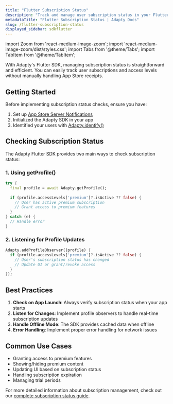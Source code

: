 ```yaml
---
title: "Flutter Subscription Status"
description: "Track and manage user subscription status in your Flutter app with Adapty."
metadataTitle: "Flutter Subscription Status | Adapty Docs"
slug: /flutter-subscription-status
displayed_sidebar: sdkflutter
---
```


import Zoom from 'react-medium-image-zoom';
import 'react-medium-image-zoom/dist/styles.css';
import Tabs from '@theme/Tabs';
import TabItem from '@theme/TabItem';

With Adapty's Flutter SDK, managing subscription status is straightforward and efficient. You can easily track user subscriptions and access levels without manually handling App Store receipts.

## Getting Started

Before implementing subscription status checks, ensure you have:

1. Set up [App Store Server Notifications](enable-app-store-server-notifications)
2. Initialized the Adapty SDK in your app
3. Identified your users with [Adapty.identify()](flutter-identifying-users)

## Checking Subscription Status

The Adapty Flutter SDK provides two main ways to check subscription status:

### 1. Using getProfile()

```dart showLineNumbers
try {
  final profile = await Adapty.getProfile();
  
  if (profile.accessLevels['premium']?.isActive ?? false) {
    // User has active premium subscription
    // Grant access to premium features
  }
} catch (e) {
  // Handle error
}
```

### 2. Listening for Profile Updates

```dart showLineNumbers
Adapty.addProfileObserver((profile) {
  if (profile.accessLevels['premium']?.isActive ?? false) {
    // User's subscription status has changed
    // Update UI or grant/revoke access
  }
});
```

## Best Practices

1. **Check on App Launch**: Always verify subscription status when your app starts
2. **Listen for Changes**: Implement profile observers to handle real-time subscription updates
3. **Handle Offline Mode**: The SDK provides cached data when offline
4. **Error Handling**: Implement proper error handling for network issues

## Common Use Cases

- Granting access to premium features
- Showing/hiding premium content
- Updating UI based on subscription status
- Handling subscription expiration
- Managing trial periods

For more detailed information about subscription management, check out our [complete subscription status guide](subscription-status). 